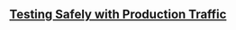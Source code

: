 ## [Testing Safely with Production Traffic](https://www.getambassador.io/docs/dev-guide/test-in-prod)
